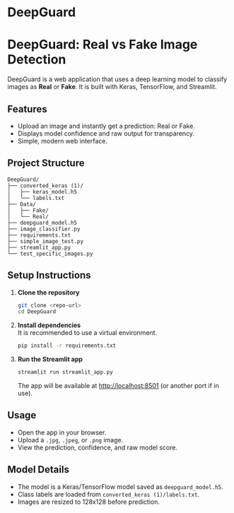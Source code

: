# DeepGuard

# DeepGuard: Real vs Fake Image Detection

DeepGuard is a web application that uses a deep learning model to classify images as **Real** or **Fake**. It is built with Keras, TensorFlow, and Streamlit.

## Features

- Upload an image and instantly get a prediction: Real or Fake.
- Displays model confidence and raw output for transparency.
- Simple, modern web interface.

## Project Structure

```
DeepGuard/
├── converted_keras (1)/
│   ├── keras_model.h5
│   └── labels.txt
├── Data/
│   ├── Fake/
│   └── Real/
├── deepguard_model.h5
├── image_classifier.py
├── requirements.txt
├── simple_image_test.py
├── streamlit_app.py
└── test_specific_images.py
```

## Setup Instructions

1. **Clone the repository**  
   ```bash
   git clone <repo-url>
   cd DeepGuard
   ```

2. **Install dependencies**  
   It is recommended to use a virtual environment.
   ```bash
   pip install -r requirements.txt
   ```

3. **Run the Streamlit app**  
   ```bash
   streamlit run streamlit_app.py
   ```
   The app will be available at [http://localhost:8501](http://localhost:8501) (or another port if in use).

## Usage

- Open the app in your browser.
- Upload a `.jpg`, `.jpeg`, or `.png` image.
- View the prediction, confidence, and raw model score.

## Model Details

- The model is a Keras/TensorFlow model saved as `deepguard_model.h5`.
- Class labels are loaded from `converted_keras (1)/labels.txt`.
- Images are resized to 128x128 before prediction.

